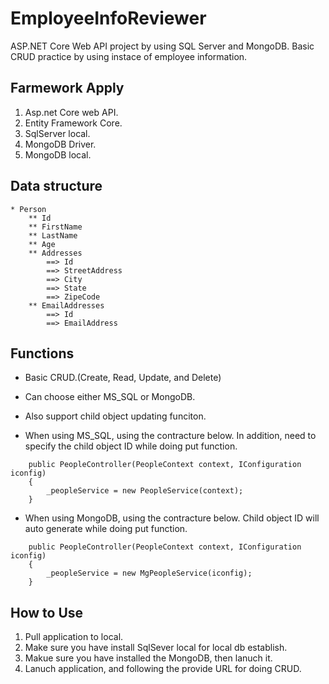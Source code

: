 # EmployeeInfoReviewer
ASP.NET Core Web API project by using SQL Server and MongoDB. Basic CRUD practice by using instace of employee information.
 
## Farmework Apply
1. Asp.net Core web API.
2. Entity Framework Core.
3. SqlServer local.
4. MongoDB Driver.
5. MongoDB local.

## Data structure
    * Person
        ** Id
        ** FirstName
        ** LastName
        ** Age
        ** Addresses
            ==> Id
            ==> StreetAddress
            ==> City
            ==> State
            ==> ZipeCode
        ** EmailAddresses
            ==> Id
            ==> EmailAddress

## Functions
* Basic CRUD.(Create, Read, Update, and Delete)

* Can choose either MS_SQL or MongoDB.

* Also support child object updating funciton.

* When using MS_SQL, using the contracture below. In addition, need to specify the child object ID while doing put function.

```
    public PeopleController(PeopleContext context, IConfiguration iconfig)
    {
        _peopleService = new PeopleService(context);
    }
```

* When using MongoDB, using the contracture below. Child object ID will auto generate while doing put function.

```
    public PeopleController(PeopleContext context, IConfiguration iconfig)
    {
        _peopleService = new MgPeopleService(iconfig);
    }
```
        
## How to Use
1. Pull application to local.
2. Make sure you have install SqlSever local for local db establish.
3. Makue sure you have installed the MongoDB, then lanuch it.
4. Lanuch application, and following the provide URL for doing CRUD.
